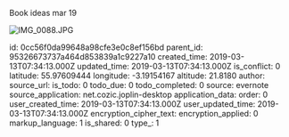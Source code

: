 Book ideas mar 19

![IMG_0088.JPG](:/c753b74727654afebb35fd8f7169fc52)

id: 0cc56f0da99648a98cfe3e0c8ef156bd
parent_id: 95326673737a464d853839a1c9227a10
created_time: 2019-03-13T07:34:13.000Z
updated_time: 2019-03-13T07:34:13.000Z
is_conflict: 0
latitude: 55.97609444
longitude: -3.19154167
altitude: 21.8180
author: 
source_url: 
is_todo: 0
todo_due: 0
todo_completed: 0
source: evernote
source_application: net.cozic.joplin-desktop
application_data: 
order: 0
user_created_time: 2019-03-13T07:34:13.000Z
user_updated_time: 2019-03-13T07:34:13.000Z
encryption_cipher_text: 
encryption_applied: 0
markup_language: 1
is_shared: 0
type_: 1